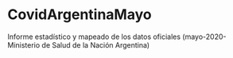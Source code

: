 # CovidArgentinaMayo
Informe estadístico y mapeado de los datos oficiales (mayo-2020-Ministerio de Salud de la Nación Argentina)
